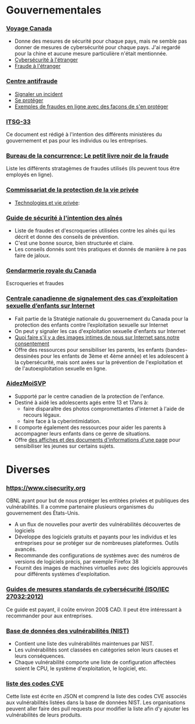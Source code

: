 # Gouvernementales

### [Voyage Canada](https://voyage.gc.ca)
* Donne des mesures de sécurité pour chaque pays, mais ne semble pas donner de mesures de cybersécurité pour chaque pays. J'ai regardé pour la chine et aucune mesure particulière n'était mentionnée.
* [Cybersécurité à l'étranger](https://voyage.gc.ca/voyager/sante-securite/cybersecurite)
* [Fraude à l'étranger](https://voyage.gc.ca/voyager/sante-securite/fraude-a-l-etranger)

### [Centre antifraude](http://www.antifraudcentre-centreantifraude.ca)
* [Signaler un incident](http://www.antifraudcentre-centreantifraude.ca/reportincident-signalerincident/index-fra.htm)
* [Se protéger](http://www.antifraudcentre-centreantifraude.ca/protectyourself-protegezvous/index-fra.htm)
* [Exemples de fraudes en ligne avec des façons de s'en protéger](http://www.antifraudcentre-centreantifraude.ca/fraud-escroquerie/online-enligne-fra.htm)

### [ITSG-33](https://cyber.gc.ca/fr/orientation/la-gestion-des-risques-lies-la-securite-des-ti-une-methode-axee-sur-le-cycle-de-vie)
Ce document est rédigé à l'intention des différents ministères du gouvernement et pas pour les individus ou les entreprises.

### [Bureau de la concurrence: Le petit livre noir de la fraude](https://www.bureaudelaconcurrence.gc.ca/eic/site/cb-bc.nsf/fra/03074.html)
Liste les différents stratagèmes de fraudes utilisés (ils peuvent tous être employés en ligne).

### [Commissariat de la protection de la vie privée](https://www.priv.gc.ca)
* [Technologies et vie privée](https://www.priv.gc.ca/fr/sujets-lies-a-la-protection-de-la-vie-privee/technologie-et-vie-privee/):

### [Guide de sécurité à l'intention des aînés](http://www.rcmp-grc.gc.ca/fr/guide-securite-a-lintention-des-aines#a7)
* Liste de fraudes et d'escroqueries utilisées contre les aînés qui les décrit et donne des conseils de prévention.
* C'est une bonne source, bien structurée et claire.
* Les conseils donnés sont très pratiques et donnés de manière à ne pas faire de jaloux.

### [Gendarmerie royale du Canada](http://www.rcmp-grc.gc.ca/scams-fraudes/index-fra.htm)
Escroqueries et fraudes

### [Centrale canadienne de signalement des cas d’exploitation sexuelle d’enfants sur Internet](https://www.cyberaide.ca)
* Fait partie de la Stratégie nationale du gouvernement du Canada pour la protection des enfants contre l’exploitation sexuelle sur Internet
* On peut y signaler les cas d'exploitation sexuelle d'enfants sur Internet
* [Quoi faire s'il y a des images intimes de nous sur Internet sans notre consentement](https://www.cyberaide.ca/pdfs/Ctip_SharingSexualPictures_fr.pdf)
* Offre des ressources pour sensibiliser les parents, les enfants (bandes-dessinées pour les enfants de 3ème et 4ème année) et les adolescent à la cybersécurité, mais sont axées sur la prévention de l'exploitation et de l'autoexploitation sexuelle en ligne.

### [AidezMoiSVP](https://needhelpnow.ca)
* Supporté par le centre canadien de la protection de l'enfance.
* Destiné à aidé les adolescents agés entre 13 et 17ans à:
    * faire disparaître des photos compromettantes d'internet à l'aide de recours légaux.
    * faire face à la cyberintimidation.
* Il comporte également des ressources pour aider les parents à accompagner leurs enfants dans ce genre de situations.
* Offre [des affiches et des documents d'informations d'une page](https://needhelpnow.ca/app/fr/downloadable_resources-youth) pour sensibiliser les jeunes sur certains sujets.

# Diverses
### https://www.cisecurity.org
OBNL ayant pour but de nous protéger les entitées privées et publiques des vulnérabilités. Il a comme partenaire plusieurs organismes du gouvernement des États-Unis.
* A un flux de nouvelles pour avertir des vulnérabilités découvertes de logiciels
* Développe des logiciels gratuits et payants pour les individus et les entreprises pour se protéger sur de nombreuses plateformes. Outils avancés.
* Recommande des configurations de systèmes avec des numéros de versions de logiciels précis, par exemple Firefox 38
* Fournit des images de machines virtuelles avec des logiciels approuvés pour différents systèmes d'exploitation.

### [Guides de mesures standards de cybersécurité (ISO/IEC 27032:2012)](https://webstore.iec.ch/publication/11305)
Ce guide est payant, il coûte environ 200$ CAD. Il peut être intéressant à recommander pour aux entreprises.

### [Base de données des vulnérabilités (NIST)](https://nvd.nist.gov/vuln)
* Contient une liste des vulnérabilités maintenues par NIST.
* Les vulnérabilités sont classées en catégories selon leurs causes et leurs conséquences.
* Chaque vulnérabilité comporte une liste de configuration affectées soient le CPU, le système d'exploitation, le logiciel, etc.

### [liste des codes CVE](https://github.com/CVEProject/cvelist)
Cette liste est écrite en JSON et comprend la liste des codes CVE associés aux vulnérabilités listées dans la base de données NIST. Les organisations peuvent aller faire des pull requests pour modifier la liste afin d'y ajouter les vulnérabilités de leurs produits.

